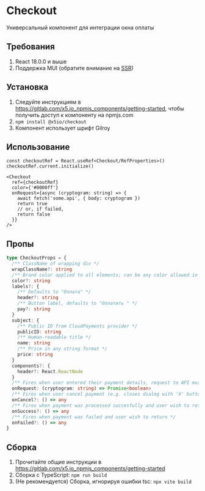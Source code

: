 # Checkout

Универсальный компонент для интеграции окна оплаты

## Требования

1. React 18.0.0 и выше
2. Поддержка MUI (обратите внимание на [SSR](https://mui.com/material-ui/guides/server-rendering/))

## Установка

1. Следуйте инструкциям в <https://gitlab.com/x5.io_npmjs_components/getting-started>, чтобы получить доступ к компоненту на npmjs.com
2. `npm install @x5io/checkout`
3. Компонент использует шрифт Gilroy

## Использование

```tsx
const checkoutRef = React.useRef<Checkout/RefProperties>()
checkoutRef.current.initialize()

<Checkout
  ref={checkoutRef}
  color={'#0000ff'}
  onRequest={async (cryptogram: string) => {
    await fetch('some.api', { body: cryptogram })
    return true
    // or, if failed,
    return false
  }}
/>
```

## Пропы

```ts
type CheckoutProps = {
  /** ClassName of wrapping div */
  wrapClassName?: string
  /** Brand color applied to all elements; can be any color allowed in CSS */
  color?: string
  labels?: {
    /** Defaults to "Оплата" */
    header?: string
    /** Button label, defaults to "Оплатить " */
    pay?: string
  }
  subject: {
    /** Public ID from CloudPayments provider */
    publicID: string
    /** Human-readable title */
    name: string
    /** Price in any string format */
    price: string
  }
  components?: {
    header?: React.ReactNode
  }
  /** Fires when user entered their payment details, request to API must be made and return true|false indicating whether it was successfull */
  onRequest: (cryptogram: string) => Promise<boolean>
  /** Fires when user cancel payment (e.g. closes dialog with 'X' button) */
  onCancel?: () => any
  /** Fires when payment was processed succesfully and user wish to return */
  onSuccess?: () => any
  /** Fires when payment was failed and user wish to return */
  onFailed?: () => any
}
```

## Сборка

1. Прочитайте общие инструкции в <https://gitlab.com/x5.io_npmjs_components/getting-started>
2. Сборка с TypeScript: `npm run build`
3. (Не рекомендуется) Сборка, игнорируя ошибки tsc: `npx vite build`